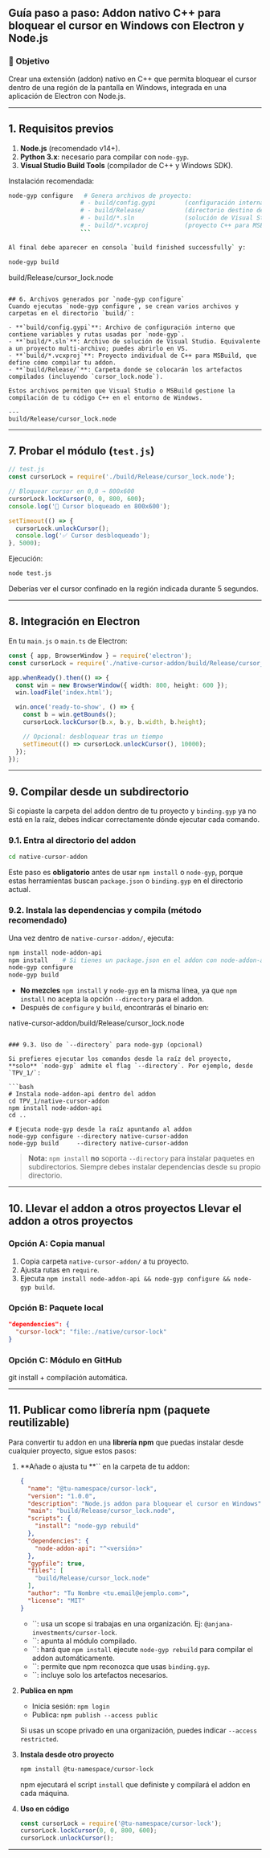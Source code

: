 ## Guía paso a paso: Addon nativo C++ para bloquear el cursor en Windows con Electron y Node.js

### 🎯 Objetivo

Crear una extensión (addon) nativo en C++ que permita bloquear el cursor dentro de una región de la pantalla en Windows, integrada en una aplicación de Electron con Node.js.

---

## 1. Requisitos previos

1. **Node.js** (recomendado v14+).
2. **Python 3.x**: necesario para compilar con `node-gyp`.
3. **Visual Studio Build Tools** (compilador de C++ y Windows SDK).

Instalación recomendada:

````bash
node-gyp configure   # Genera archivos de proyecto:
                    # - build/config.gypi        (configuración interna)
                    # - build/Release/           (directorio destino de compilación)
                    # - build/*.sln              (solución de Visual Studio)
                    # - build/*.vcxproj          (proyecto C++ para MSBuild)
                    ```

Al final debe aparecer en consola `build finished successfully` y:

node-gyp build
````

build/Release/cursor\_lock.node

```

## 6. Archivos generados por `node-gyp configure`
Cuando ejecutas `node-gyp configure`, se crean varios archivos y carpetas en el directorio `build/`:

- **`build/config.gypi`**: Archivo de configuración interno que contiene variables y rutas usadas por `node-gyp`.
- **`build/*.sln`**: Archivo de solución de Visual Studio. Equivalente a un proyecto multi-archivo; puedes abrirlo en VS.
- **`build/*.vcxproj`**: Proyecto individual de C++ para MSBuild, que define cómo compilar tu addon.
- **`build/Release/`**: Carpeta donde se colocarán los artefactos compilados (incluyendo `cursor_lock.node`).

Estos archivos permiten que Visual Studio o MSBuild gestione la compilación de tu código C++ en el entorno de Windows.

---
build/Release/cursor_lock.node
```

---

## 7. Probar el módulo (`test.js`)

```js
// test.js
const cursorLock = require('./build/Release/cursor_lock.node');

// Bloquear cursor en 0,0 → 800x600
cursorLock.lockCursor(0, 0, 800, 600);
console.log('🧲 Cursor bloqueado en 800x600');

setTimeout(() => {
  cursorLock.unlockCursor();
  console.log('✅ Cursor desbloqueado');
}, 5000);
```

Ejecución:

```bash
node test.js
```

Deberías ver el cursor confinado en la región indicada durante 5 segundos.

---

## 8. Integración en Electron

En tu `main.js` o `main.ts` de Electron:

```ts
const { app, BrowserWindow } = require('electron');
const cursorLock = require('./native-cursor-addon/build/Release/cursor_lock.node');

app.whenReady().then(() => {
  const win = new BrowserWindow({ width: 800, height: 600 });
  win.loadFile('index.html');

  win.once('ready-to-show', () => {
    const b = win.getBounds();
    cursorLock.lockCursor(b.x, b.y, b.width, b.height);

    // Opcional: desbloquear tras un tiempo
    setTimeout(() => cursorLock.unlockCursor(), 10000);
  });
});
```

---

## 9. Compilar desde un subdirectorio

Si copiaste la carpeta del addon dentro de tu proyecto y `binding.gyp` ya no está en la raíz, debes indicar correctamente dónde ejecutar cada comando.

### 9.1. Entra al directorio del addon

```bash
cd native-cursor-addon
```

Este paso es **obligatorio** antes de usar `npm install` o `node-gyp`, porque estas herramientas buscan `package.json` o `binding.gyp` en el directorio actual.

### 9.2. Instala las dependencias y compila (método recomendado)

Una vez dentro de `native-cursor-addon/`, ejecuta:

```bash
npm install node-addon-api
npm install    # Si tienes un package.json en el addon con node-addon-api
node-gyp configure
node-gyp build
```

- **No mezcles** `npm install` y `node-gyp` en la misma línea, ya que `npm install` no acepta la opción `--directory` para el addon.
- Después de `configure` y `build`, encontrarás el binario en:

native-cursor-addon/build/Release/cursor\_lock.node

````

### 9.3. Uso de `--directory` para node-gyp (opcional)

Si prefieres ejecutar los comandos desde la raíz del proyecto, **solo** `node-gyp` admite el flag `--directory`. Por ejemplo, desde `TPV_1/`:

```bash
# Instala node-addon-api dentro del addon
cd TPV_1/native-cursor-addon
npm install node-addon-api
cd ..

# Ejecuta node-gyp desde la raíz apuntando al addon
node-gyp configure --directory native-cursor-addon
node-gyp build     --directory native-cursor-addon
````

> **Nota:** `npm install` **no** soporta `--directory` para instalar paquetes en subdirectorios. Siempre debes instalar dependencias desde su propio directorio.

---

## 10. Llevar el addon a otros proyectos Llevar el addon a otros proyectos

### Opción A: Copia manual

1. Copia carpeta `native-cursor-addon/` a tu proyecto.
2. Ajusta rutas en `require`.
3. Ejecuta `npm install node-addon-api && node-gyp configure && node-gyp build`.

### Opción B: Paquete local

```json
"dependencies": {
  "cursor-lock": "file:./native/cursor-lock"
}
```

### Opción C: Módulo en GitHub

git install + compilación automática.

---

## 11. Publicar como librería npm (paquete reutilizable)

Para convertir tu addon en una **librería npm** que puedas instalar desde cualquier proyecto, sigue estos pasos:

1. \*\*Añade o ajusta tu \*\*\`\` en la carpeta de tu addon:

   ```json
   {
     "name": "@tu-namespace/cursor-lock",
     "version": "1.0.0",
     "description": "Node.js addon para bloquear el cursor en Windows",
     "main": "build/Release/cursor_lock.node",
     "scripts": {
       "install": "node-gyp rebuild"
     },
     "dependencies": {
       "node-addon-api": "^<versión>"
     },
     "gypfile": true,
     "files": [
       "build/Release/cursor_lock.node"
     ],
     "author": "Tu Nombre <tu.email@ejemplo.com>",
     "license": "MIT"
   }
   ```

   - \`\`: usa un scope si trabajas en una organización. Ej: `@anjana-investments/cursor-lock`.
   - \`\`: apunta al módulo compilado.
   - \`\`: hará que `npm install` ejecute `node-gyp rebuild` para compilar el addon automáticamente.
   - \`\`: permite que npm reconozca que usas `binding.gyp`.
   - \`\`: incluye solo los artefactos necesarios.

2. **Publica en npm**

   - Inicia sesión: `npm login`
   - Publica: `npm publish --access public`

   Si usas un scope privado en una organización, puedes indicar `--access restricted`.

3. **Instala desde otro proyecto**

   ```bash
   npm install @tu-namespace/cursor-lock
   ```

   npm ejecutará el script `install` que definiste y compilará el addon en cada máquina.

4. **Uso en código**

   ```js
   const cursorLock = require('@tu-namespace/cursor-lock');
   cursorLock.lockCursor(0, 0, 800, 600);
   cursorLock.unlockCursor();
   ```

---



